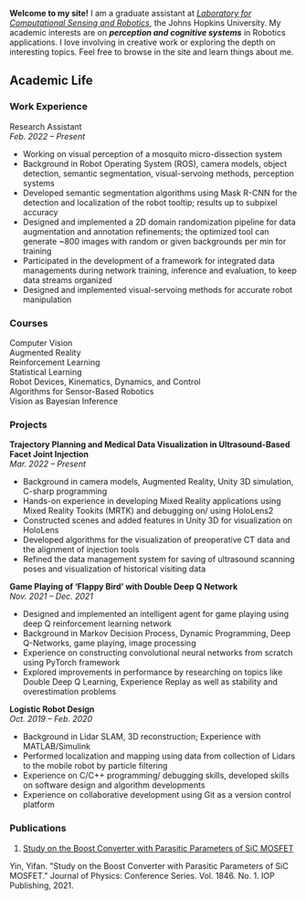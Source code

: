 <!-- You can use the [editor on GitHub](https://github.com/yifanyin11/yifanyin11.github.io/edit/main/index.md) to maintain and preview the content for your website in Markdown files. -->

**Welcome to my site!** I am a graduate assistant at [_Laboratory for Computational Sensing and Robotics_](https://lcsr.jhu.edu/), the Johns Hopkins University. My academic interests are on **_perception and cognitive systems_** in Robotics applications. I love involving in creative work or exploring the depth on interesting topics. Feel free to browse in the site and learn things about me.

## Academic Life

### Work Experience
Research Assistant \
_Feb. 2022 – Present_  

* Working on visual perception of a mosquito micro-dissection system 
* Background in Robot Operating System (ROS), camera models, object detection, semantic segmentation, visual-servoing methods, perception systems
* Developed semantic segmentation algorithms using Mask R-CNN for the detection and localization of the robot tooltip; results up to subpixel accuracy
* Designed and implemented a 2D domain randomization pipeline for data augmentation and annotation refinements; the optimized tool can generate ~800 images with random or given backgrounds per min for training 
* Participated in the development of a framework for integrated data managements during network training, inference and evaluation, to keep data streams organized     
* Designed and implemented visual-servoing methods for accurate robot manipulation   


### Courses
Computer Vision  
Augmented Reality \
Reinforcement Learning  
Statistical Learning   
Robot Devices, Kinematics, Dynamics, and Control  
Algorithms for Sensor-Based Robotics \
Vision as Bayesian Inference

### Projects
**Trajectory Planning and Medical Data Visualization in Ultrasound-Based Facet Joint Injection** \
_Mar. 2022 – Present_

* Background in camera models, Augmented Reality, Unity 3D simulation, C-sharp programming
* Hands-on experience in developing Mixed Reality applications using Mixed Reality Tookits (MRTK) and debugging on/ using HoloLens2
* Constructed scenes and added features in Unity 3D for visualization on HoloLens
* Developed algorithms for the visualization of preoperative CT data and the alignment of injection tools
* Refined the data management system for saving of ultrasound scanning poses and visualization of historical visiting data 

**Game Playing of ‘Flappy Bird’ with Double Deep Q Network** \
_Nov. 2021 – Dec. 2021_

* Designed and implemented an intelligent agent for game playing using deep Q reinforcement learning network
* Background in Markov Decision Process, Dynamic Programming, Deep Q-Networks, game playing, image processing
* Experience on constructing convolutional neural networks from scratch using PyTorch framework
* Explored improvements in performance by researching on topics like Double Deep Q Learning, Experience Replay as well as stability and overestimation problems

**Logistic Robot Design** \
_Oct. 2019 – Feb. 2020_

* Background in Lidar SLAM, 3D reconstruction; Experience with MATLAB/Simulink
* Performed localization and mapping using data from collection of Lidars to the mobile robot by particle filtering
* Experience on C/C++ programming/ debugging skills, developed skills on software design and algorithm developments
* Experience on collaborative development using Git as a version control platform

### Publications
1. [Study on the Boost Converter with Parasitic Parameters of SiC MOSFET](https://iopscience.iop.org/article/10.1088/1742-6596/1846/1/012061) 

  Yin, Yifan. "Study on the Boost Converter with Parasitic Parameters of SiC MOSFET." Journal of Physics: Conference Series. Vol. 1846. No. 1. IOP Publishing, 2021.

